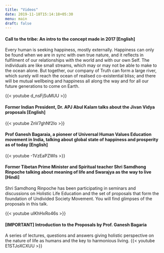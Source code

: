 ```yaml
---
title: "Videos"
date: 2019-11-18T15:14:18+05:30
menu: main
draft: false
---
```


#### Call to the tribe: An intro to the concept made in 2017 [English]
Every human is seeking happiness, mostly externally. Happiness can only be found when we are in sync with own true nature, and it reflects in fulfilment of our relationships with the world and with our own Self. The individuals are like small streams, which may or may not be able to make to the ocean alone. But together, our company of Truth can form a large river, which surely will reach the ocean of realised co-existential bliss; and there will be mutual wellbeing and happiness all along the way and for all our future generations to come on Earth.

{{< youtube d_nsFjSuMUU >}}

#### Former Indian President, Dr. APJ Abul Kalam talks about the Jivan Vidya proposals [English]
{{< youtube ZnV7ghNf2Io >}}

#### Prof Ganesh Bagaraia, a pioneer of Universal Human Values Education movement in India, talking about global state of happiness and prosperity as of today [English]

{{< youtube -1VzEaPZWls >}}


#### Former Tibetan Prime Minister and Spiritual teacher Shri Samdhong Rinpoche talking about meaning of life and Swarajya as the way to live [Hindi]

Shri Samdhong Rinpoche has been participating in seminars and discussions on Holistic Life Education and the set of proposals that form the foundation of Undivided Society Movement. You will find glimpses of the proposals in this talk.

{{< youtube uIKhHxRo46s >}}

#### [IMPORTANT] Introduction to the Proposals by Prof. Ganesh Bagaria
A series of lectures, questions and answers giving holistic perspective on the nature of life as humans and the key to harmonious living.
{{< youtube E1STJoXCXUU >}}